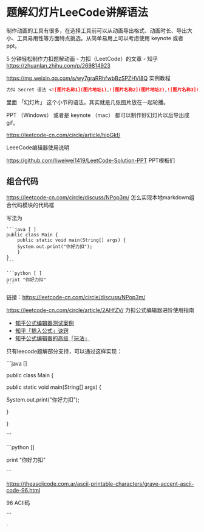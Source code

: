 
# 题解幻灯片LeeCode讲解语法

制作动画的工具有很多，在选择工具前可以从动画导出格式、动画时长、导出大小、工具易用性等方面特点挑选。从简单易用上可以考虑使用 keynote 或者 ppt。


5 分钟轻松制作力扣题解动画 - 力扣（LeetCode）的文章 - 知乎
https://zhuanlan.zhihu.com/p/269814923


https://mp.weixin.qq.com/s/wy7graRRhfwbBzSPZHVl8Q 实例教程


```markdown
力扣 Secret 语法 <![图片名称1](图片地址1),![图片名称2](图片地址2),![图片名称3](图片地址3)>
```
里面 「幻灯片」 这个小节的语法，其实就是几张图片放在一起轮播。

PPT （Windows） 或者是 keynote （mac） 都可以制作好幻灯片以后导出成 gif。

https://leetcode-cn.com/circle/article/hipGkf/

LeeeCode编辑器使用说明





https://github.com/liweiwei1419/LeetCode-Solution-PPT PPT模板们

## 组合代码
https://leetcode-cn.com/circle/discuss/NPop3m/
怎么实现本地markdown组合代码模块的代码框 

写法为

    ```java [ ]
    public class Main {
        public static void main(String[] args) {
        System.out.print("你好力扣");
        }
    }
    ```

    ```python [ ]
    print "你好力扣"
    ```



链接：https://leetcode-cn.com/circle/discuss/NPop3m/






https://leetcode-cn.com/circle/article/2AHfZV/ 力扣公式编辑器进阶使用指南




- [知乎公式编辑器测试案例](https://zhuanlan.zhihu.com/p/31232001)
- [知乎「插入公式」诀窍](https://zhuanlan.zhihu.com/p/31188118)
- [知乎公式编辑器的高级「玩法」](https://zhuanlan.zhihu.com/p/268332132)


只有leecode题解部分支持，可以通过这样实现：


&grave;&grave;&grave;java []

public class Main {

public static void main(String[] args) {

System.out.print("你好力扣");

}

}

&grave;&grave;&grave;

&grave;&grave;&grave;python []

print "你好力扣"

&grave;&grave;&grave;






https://theasciicode.com.ar/ascii-printable-characters/grave-accent-ascii-code-96.html 


96 ACII码

&grave;&grave;&grave;



&#180;































